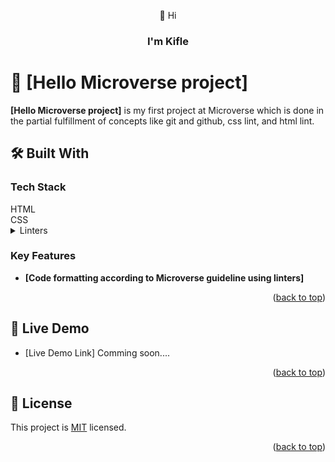 <a name="readme-top"></a>

<div align="center">
  👋 Hi
  <br/>

  <h3><b>I'm Kifle</b></h3>

</div>


# 📖 [Hello Microverse project] <a name="about-project"></a>

**[Hello Microverse project]** is my first project at Microverse which is done in the partial fulfillment of concepts like git and github, css lint, and html lint.

## 🛠 Built With <a name="built-with"></a>

### Tech Stack <a name="tech-stack"></a>

<summary>HTML</summary>
<summary>CSS</summary>
<details>
<summary>Linters</summary>
  <ul>
    <li>Lighthouse></li>
    <li>Webhint</li>
    <li>Stylelint</li>
  </ul>
</details>

### Key Features <a name="key-features"></a>

- **[Code formatting according to Microverse guideline using linters]**

<p align="right">(<a href="#readme-top">back to top</a>)</p>

## 🚀 Live Demo <a name="live-demo"></a>

- [Live Demo Link] Comming soon....

<p align="right">(<a href="#readme-top">back to top</a>)</p>


## 📝 License <a name="license"></a>

This project is [MIT](./LICENSE) licensed.

<p align="right">(<a href="#readme-top">back to top</a>)</p>
